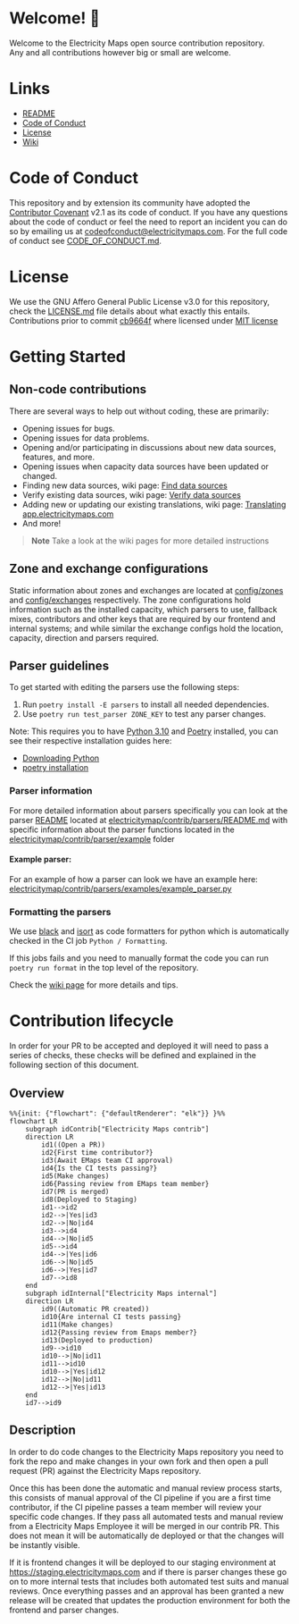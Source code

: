 # Welcome! 🎉

Welcome to the Electricity Maps open source contribution repository. </br>
Any and all contributions however big or small are welcome.

# Links

- [README][readme]
- [Code of Conduct][code of conduct]
- [License][license]
- [Wiki][wiki]

# Code of Conduct

This repository and by extension its community have adopted the [Contributor Covenant][contributor covenant] v2.1 as its code of conduct.
If you have any questions about the code of conduct or feel the need to report an incident you can do so by emailing us at codeofconduct@electricitymaps.com. For the full code of conduct see [CODE_OF_CONDUCT.md][code of conduct].

# License

We use the GNU Affero General Public License v3.0 for this repository, check the [LICENSE.md][license] file details about what exactly this entails. Contributions prior to commit [cb9664f][commit cb9664f] where licensed under [MIT license][old_license]

# Getting Started

## Non-code contributions

There are several ways to help out without coding, these are primarily:

- Opening issues for bugs.
- Opening issues for data problems.
- Opening and/or participating in discussions about new data sources, features, and more.
- Opening issues when capacity data sources have been updated or changed.
- Finding new data sources, wiki page: [Find data sources][wiki find data sources]
- Verify existing data sources, wiki page: [Verify data sources][wiki verify data sources]
- Adding new or updating our existing translations, wiki page: [Translating app.electricitymaps.com][wiki translating the app]
- And more!

> **Note**
> Take a look at the wiki pages for more detailed instructions

## Zone and exchange configurations

Static information about zones and exchanges are located at [config/zones][config zones] and [config/exchanges][config exchanges] respectively.
The zone configurations hold information such as the installed capacity, which parsers to use, fallback mixes, contributors and other keys that are required by our frontend and internal systems; and while similar the exchange configs hold the location, capacity, direction and parsers required.

## Parser guidelines

To get started with editing the parsers use the following steps:

1. Run `poetry install -E parsers` to install all needed dependencies.
2. Use `poetry run test_parser ZONE_KEY` to test any parser changes.

Note: This requires you to have [Python 3.10][python homepage] and [Poetry][poetry homepage] installed, you can see their respective installation guides here:

- [Downloading Python][python install guide]
- [poetry installation][poetry install guide]

### Parser information

For more detailed information about parsers specifically you can look at the parser [README][parser readme] located at [electricitymap/contrib/parsers/README.md][parser readme] with specific information about the parser functions located in the [electricitymap/contrib/parser/example][parser examples folder] folder

#### Example parser:

For an example of how a parser can look we have an example here: </br> [electricitymap/contrib/parsers/examples/example_parser.py][example parser]

### Formatting the parsers

We use [black][black homepage] and [isort][isort homepage] as code formatters for python which is automatically checked in the CI job `Python / Formatting`.

If this jobs fails and you need to manually format the code you can run `poetry run format` in the top level of the repository.

Check the [wiki page][wiki python code formatting] for more details and tips.

# Contribution lifecycle

In order for your PR to be accepted and deployed it will need to pass a series of checks, these checks will be defined and explained in the following section of this document.

## Overview

```mermaid
%%{init: {"flowchart": {"defaultRenderer": "elk"}} }%%
flowchart LR
    subgraph idContrib["Electricity Maps contrib"]
    direction LR
        id1((Open a PR))
        id2{First time contributor?}
        id3(Await EMaps team CI approval)
        id4{Is the CI tests passing?}
        id5(Make changes)
        id6{Passing review from EMaps team member}
        id7(PR is merged)
        id8(Deployed to Staging)
        id1-->id2
        id2-->|Yes|id3
        id2-->|No|id4
        id3-->id4
        id4-->|No|id5
        id5-->id4
        id4-->|Yes|id6
        id6-->|No|id5
        id6-->|Yes|id7
        id7-->id8
    end
    subgraph idInternal["Electricity Maps internal"]
    direction LR
        id9((Automatic PR created))
        id10{Are internal CI tests passing}
        id11(Make changes)
        id12{Passing review from Emaps member?}
        id13(Deployed to production)
        id9-->id10
        id10-->|No|id11
        id11-->id10
        id10-->|Yes|id12
        id12-->|No|id11
        id12-->|Yes|id13
    end
    id7-->id9
```

## Description

In order to do code changes to the Electricity Maps repository you need to fork the repo and make changes in your own fork and then open a pull request (PR) against the Electricity Maps repository.

Once this has been done the automatic and manual review process starts, this consists of manual approval of the CI pipeline if you are a first time contributor, if the CI pipeline passes a team member will review your specific code changes. If they pass all automated tests and manual review from a Electricity Maps Employee it will be merged in our contrib PR. This does not mean it will be automatically de deployed or that the changes will be instantly visible.

If it is frontend changes it will be deployed to our staging environment at https://staging.electricitymaps.com and if there is parser changes these go on to more internal tests that includes both automated test suits and manual reviews. Once everything passes and an approval has been granted a new release will be created that updates the production environment for both the frontend and parser changes.

<!-- Link definitions to keep the text clean -->

[poetry homepage]: https://python-poetry.org/
[python homepage]: https://www.python.org/
[python install guide]: https://wiki.python.org/moin/BeginnersGuide/Download
[poetry install guide]: https://python-poetry.org/docs/#installation
[example parser]: https://github.com/electricitymaps/electricitymaps-contrib/blob/master/electricitymap/contrib/parsers/examples/example_parser.py
[black homepage]: https://github.com/psf/black
[isort homepage]: https://pycqa.github.io/isort/
[wiki python code formatting]: https://github.com/electricitymaps/electricitymaps-contrib/wiki/Format-your-code-contribution#python-code-formatting
[node homepage]: https://nodejs.org/
[pnpm homepage]: https://pnpm.io/
[node installation guide]: https://nodejs.org/en/learn/getting-started/how-to-install-nodejs
[pnpm installation guide]: https://pnpm.io/installation
[jotai homepage]: https://jotai.org/
[jotai atoms]: https://github.com/electricitymaps/electricitymaps-contrib/blob/master/web/src/utils/state/atoms.ts
[eslint homepage]: https://eslint.org/
[prettier homepage]: https://prettier.io/
[wiki js code formatting]: https://github.com/electricitymaps/electricitymaps-contrib/wiki/Format-your-code-contribution#js-code-formatting
[wiki translating the app]: https://github.com/electricitymaps/electricitymaps-contrib/wiki/Translating-app.electricitymaps.com
[reactjs]: https://reactjs.org/
[vitejs]: https://vitejs.dev/
[capacitorjs]: https://capacitorjs.com/
[readme]: https://github.com/electricitymaps/electricitymaps-contrib/blob/master/README.md
[code of conduct]: https://github.com/electricitymaps/electricitymaps-contrib/blob/master/CODE_OF_CONDUCT.md
[license]: https://github.com/electricitymaps/electricitymaps-contrib/blob/master/LICENSE.md
[wiki]: https://github.com/electricitymaps/electricitymaps-contrib/wiki
[wiki find data sources]: https://github.com/electricitymaps/electricitymaps-contrib/wiki/Find-data-sources
[wiki verify data sources]: https://github.com/electricitymaps/electricitymaps-contrib/wiki/Verify-data-sources
[contributor covenant]: https://www.contributor-covenant.org/
[commit cb9664f]: https://github.com/electricitymaps/electricitymaps-contrib/commit/cb9664f43f0597bedf13e832047c3fc10e67ba4e
[old_license]: https://github.com/electricitymaps/electricitymaps-contrib/blob/master/LICENSE_MIT.txt
[config zones]: https://github.com/electricitymaps/electricitymaps-contrib/tree/master/config/zones
[config exchanges]: https://github.com/electricitymaps/electricitymaps-contrib/tree/master/config/exchanges
[parser readme]: https://github.com/electricitymaps/electricitymaps-contrib/tree/master/parsers/README.md
[parser examples folder]: https://github.com/electricitymaps/electricitymaps-contrib/blob/master/electricitymap/contrib/parsers/examples/
